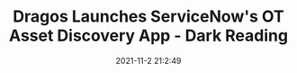---
"title": "Dragos Launches ServiceNow's OT Asset Discovery App - Dark Reading"
"date": "2021-11-2 21:2:49"
"feed_name": "GOOGLENEWSINDUSTRIAL"
"feed_website": "https://news.google.com/search?q=industrial%2Bincident&hl=en-US&gl=US&ceid=US:en"
"feed_rss": "https://news.google.com/rss/search?q=industrial%2Bincident&hl=en-US&gl=US&ceid=US:en"
"link": "https://www.darkreading.com/operations/dragos-launches-servicenow-s-ot-asset-discovery-app"
"source": "{'href': 'https://www.darkreading.com', 'title': 'Dark Reading'}"
"file": "_posts/2021-1-1-760f2efe67051b0a4082ecd0bc4a9fe269f44f70.md"
"accident": "0"
"drilling": "0"
"dead": "0"
"injured": "0"
"arrested": "0"
"place": "unknown place"
"where": "unknown site"
"causes": "unknown"
"place_uri": "unknown place"
---